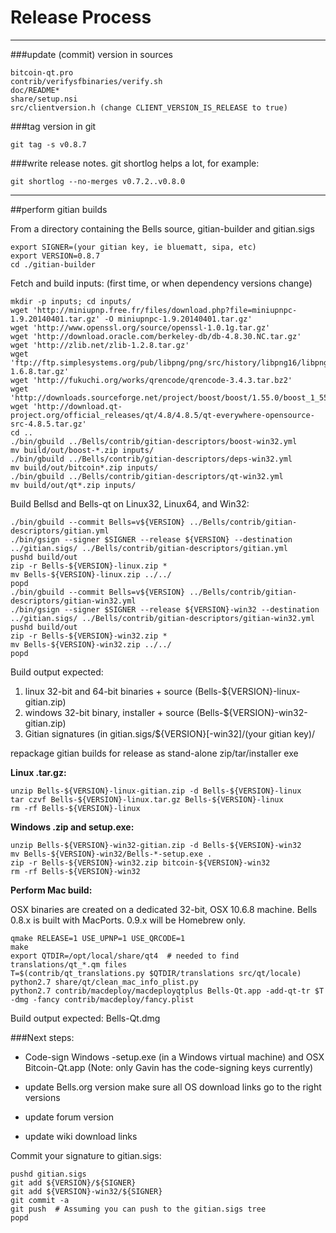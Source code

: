 Release Process
====================

* * *

###update (commit) version in sources


	bitcoin-qt.pro
	contrib/verifysfbinaries/verify.sh
	doc/README*
	share/setup.nsi
	src/clientversion.h (change CLIENT_VERSION_IS_RELEASE to true)

###tag version in git

	git tag -s v0.8.7

###write release notes. git shortlog helps a lot, for example:

	git shortlog --no-merges v0.7.2..v0.8.0

* * *

##perform gitian builds

 From a directory containing the Bells source, gitian-builder and gitian.sigs
  
	export SIGNER=(your gitian key, ie bluematt, sipa, etc)
	export VERSION=0.8.7
	cd ./gitian-builder

 Fetch and build inputs: (first time, or when dependency versions change)

	mkdir -p inputs; cd inputs/
	wget 'http://miniupnp.free.fr/files/download.php?file=miniupnpc-1.9.20140401.tar.gz' -O miniupnpc-1.9.20140401.tar.gz'
	wget 'http://www.openssl.org/source/openssl-1.0.1g.tar.gz'
	wget 'http://download.oracle.com/berkeley-db/db-4.8.30.NC.tar.gz'
	wget 'http://zlib.net/zlib-1.2.8.tar.gz'
	wget 'ftp://ftp.simplesystems.org/pub/libpng/png/src/history/libpng16/libpng-1.6.8.tar.gz'
	wget 'http://fukuchi.org/works/qrencode/qrencode-3.4.3.tar.bz2'
	wget 'http://downloads.sourceforge.net/project/boost/boost/1.55.0/boost_1_55_0.tar.bz2'
	wget 'http://download.qt-project.org/official_releases/qt/4.8/4.8.5/qt-everywhere-opensource-src-4.8.5.tar.gz'
	cd ..
	./bin/gbuild ../Bells/contrib/gitian-descriptors/boost-win32.yml
	mv build/out/boost-*.zip inputs/
	./bin/gbuild ../Bells/contrib/gitian-descriptors/deps-win32.yml
	mv build/out/bitcoin*.zip inputs/
	./bin/gbuild ../Bells/contrib/gitian-descriptors/qt-win32.yml
	mv build/out/qt*.zip inputs/

 Build Bellsd and Bells-qt on Linux32, Linux64, and Win32:
  
	./bin/gbuild --commit Bells=v${VERSION} ../Bells/contrib/gitian-descriptors/gitian.yml
	./bin/gsign --signer $SIGNER --release ${VERSION} --destination ../gitian.sigs/ ../Bells/contrib/gitian-descriptors/gitian.yml
	pushd build/out
	zip -r Bells-${VERSION}-linux.zip *
	mv Bells-${VERSION}-linux.zip ../../
	popd
	./bin/gbuild --commit Bells=v${VERSION} ../Bells/contrib/gitian-descriptors/gitian-win32.yml
	./bin/gsign --signer $SIGNER --release ${VERSION}-win32 --destination ../gitian.sigs/ ../Bells/contrib/gitian-descriptors/gitian-win32.yml
	pushd build/out
	zip -r Bells-${VERSION}-win32.zip *
	mv Bells-${VERSION}-win32.zip ../../
	popd

  Build output expected:

  1. linux 32-bit and 64-bit binaries + source (Bells-${VERSION}-linux-gitian.zip)
  2. windows 32-bit binary, installer + source (Bells-${VERSION}-win32-gitian.zip)
  3. Gitian signatures (in gitian.sigs/${VERSION}[-win32]/(your gitian key)/

repackage gitian builds for release as stand-alone zip/tar/installer exe

**Linux .tar.gz:**

	unzip Bells-${VERSION}-linux-gitian.zip -d Bells-${VERSION}-linux
	tar czvf Bells-${VERSION}-linux.tar.gz Bells-${VERSION}-linux
	rm -rf Bells-${VERSION}-linux

**Windows .zip and setup.exe:**

	unzip Bells-${VERSION}-win32-gitian.zip -d Bells-${VERSION}-win32
	mv Bells-${VERSION}-win32/Bells-*-setup.exe .
	zip -r Bells-${VERSION}-win32.zip bitcoin-${VERSION}-win32
	rm -rf Bells-${VERSION}-win32

**Perform Mac build:**

  OSX binaries are created on a dedicated 32-bit, OSX 10.6.8 machine.
  Bells 0.8.x is built with MacPorts.  0.9.x will be Homebrew only.

	qmake RELEASE=1 USE_UPNP=1 USE_QRCODE=1
	make
	export QTDIR=/opt/local/share/qt4  # needed to find translations/qt_*.qm files
	T=$(contrib/qt_translations.py $QTDIR/translations src/qt/locale)
	python2.7 share/qt/clean_mac_info_plist.py
	python2.7 contrib/macdeploy/macdeployqtplus Bells-Qt.app -add-qt-tr $T -dmg -fancy contrib/macdeploy/fancy.plist

 Build output expected: Bells-Qt.dmg

###Next steps:

* Code-sign Windows -setup.exe (in a Windows virtual machine) and
  OSX Bitcoin-Qt.app (Note: only Gavin has the code-signing keys currently)

* update Bells.org version
  make sure all OS download links go to the right versions

* update forum version

* update wiki download links

Commit your signature to gitian.sigs:

	pushd gitian.sigs
	git add ${VERSION}/${SIGNER}
	git add ${VERSION}-win32/${SIGNER}
	git commit -a
	git push  # Assuming you can push to the gitian.sigs tree
	popd

